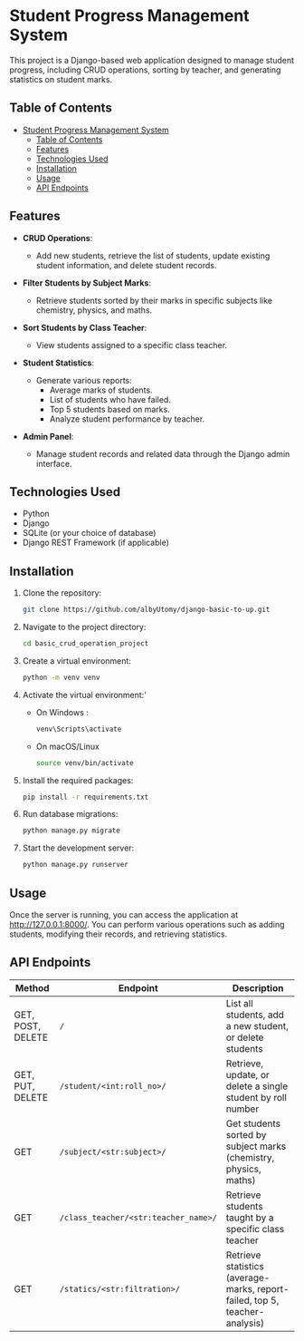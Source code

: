 # Student Progress Management System

This project is a Django-based web application designed to manage student progress, including CRUD operations, sorting by teacher, and generating statistics on student marks.

## Table of Contents
- [Student Progress Management System](#student-progress-management-system)
  - [Table of Contents](#table-of-contents)
  - [Features](#features)
  - [Technologies Used](#technologies-used)
  - [Installation](#installation)
  - [Usage](#usage)
  - [API Endpoints](#api-endpoints)

## Features

- **CRUD Operations**: 
  - Add new students, retrieve the list of students, update existing student information, and delete student records.
  
- **Filter Students by Subject Marks**: 
  - Retrieve students sorted by their marks in specific subjects like chemistry, physics, and maths.
  
- **Sort Students by Class Teacher**: 
  - View students assigned to a specific class teacher.
  
- **Student Statistics**: 
  - Generate various reports:
    - Average marks of students.
    - List of students who have failed.
    - Top 5 students based on marks.
    - Analyze student performance by teacher.
    
- **Admin Panel**:
  - Manage student records and related data through the Django admin interface.

## Technologies Used
- Python
- Django
- SQLite (or your choice of database)
- Django REST Framework (if applicable)

## Installation

1. Clone the repository:
    ```bash
    git clone https://github.com/albyUtomy/django-basic-to-up.git
    ```
2. Navigate to the project directory:
    ```bash
    cd basic_crud_operation_project
    ```
3. Create a virtual environment:
    ```bash
    python -m venv venv
    ```
4. Activate the virtual environment:'
   * On Windows :
        ```bash
        venv\Scripts\activate
        ```
   * On macOS/Linux
        ```bash
        source venv/bin/activate
        ```
5. Install the required packages:

    ```bash
    pip install -r requirements.txt
    ```
6. Run database migrations:

    ```bash
    python manage.py migrate
    ```
7. Start the development server:

    ```bash
    python manage.py runserver
    ```
## Usage
Once the server is running, you can access the application at http://127.0.0.1:8000/. You can perform various operations such as adding students, modifying their records, and retrieving statistics.

## API Endpoints

| Method | Endpoint                             | Description                                                       |
|--------|--------------------------------------|-------------------------------------------------------------------|
| GET, POST, DELETE | `/`                                  | List all students, add a new student, or delete students          |
| GET, PUT, DELETE  | `/student/<int:roll_no>/`             | Retrieve, update, or delete a single student by roll number        |
| GET    | `/subject/<str:subject>/`              | Get students sorted by subject marks (chemistry, physics, maths)   |
| GET    | `/class_teacher/<str:teacher_name>/`  | Retrieve students taught by a specific class teacher               |
| GET    | `/statics/<str:filtration>/`          | Retrieve statistics (average-marks, report-failed, top 5, teacher-analysis) |

